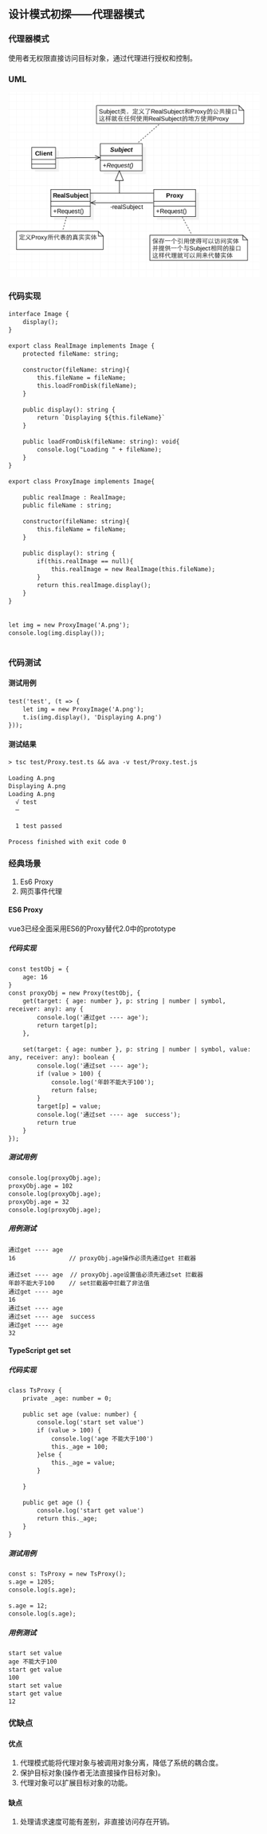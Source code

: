 ## 设计模式初探——代理器模式
### 代理器模式
使用者无权限直接访问目标对象，通过代理进行授权和控制。
### UML
![Proxy-UML.png](./Proxy-UML.png "my-logo")

### 代码实现
```
interface Image {
    display();
}

export class RealImage implements Image {
    protected fileName: string;

    constructor(fileName: string){
        this.fileName = fileName;
        this.loadFromDisk(fileName);
    }

    public display(): string {
        return `Displaying ${this.fileName}`
    }

    public loadFromDisk(fileName: string): void{
        console.log("Loading " + fileName);
    }
}

export class ProxyImage implements Image{

    public realImage : RealImage;
    public fileName : string;

    constructor(fileName: string){
        this.fileName = fileName;
    }

    public display(): string {
        if(this.realImage == null){
            this.realImage = new RealImage(this.fileName);
        }
        return this.realImage.display();
    }
}


let img = new ProxyImage('A.png');
console.log(img.display());


```
### 代码测试
#### 测试用例
```
test('test', (t => {
    let img = new ProxyImage('A.png');
    t.is(img.display(), 'Displaying A.png')
}));

```
#### 测试结果
```
> tsc test/Proxy.test.ts && ava -v test/Proxy.test.js

Loading A.png
Displaying A.png
Loading A.png
  √ test
  ─

  1 test passed

Process finished with exit code 0
```
### 经典场景
1. Es6 Proxy
2. 网页事件代理
#### ES6 Proxy
vue3已经全面采用ES6的Proxy替代2.0中的prototype
##### 代码实现
```
const testObj = {
    age: 16
}
const proxyObj = new Proxy(testObj, {
    get(target: { age: number }, p: string | number | symbol, receiver: any): any {
        console.log('通过get ---- age');
        return target[p];
    },

    set(target: { age: number }, p: string | number | symbol, value: any, receiver: any): boolean {
        console.log('通过set ---- age');
        if (value > 100) {
            console.log('年龄不能大于100');
            return false;
        }
        target[p] = value;
        console.log('通过set ---- age  success');
        return true
    }
});
```
##### 测试用例
```
console.log(proxyObj.age);
proxyObj.age = 102
console.log(proxyObj.age);
proxyObj.age = 32
console.log(proxyObj.age);

```
##### 用例测试
```
通过get ---- age   
16               // proxyObj.age操作必须先通过get 拦截器

通过set ---- age  // proxyObj.age设置值必须先通过set 拦截器
年龄不能大于100    // set拦截器中拦截了非法值
通过get ---- age
16
通过set ---- age
通过set ---- age  success
通过get ---- age
32
```

#### TypeScript get set
##### 代码实现
```
class TsProxy {
    private _age: number = 0;

    public set age (value: number) {
        console.log('start set value')
        if (value > 100) {
            console.log('age 不能大于100')
            this._age = 100;
        }else {
            this._age = value;
        }

    }

    public get age () {
        console.log('start get value')
        return this._age;
    }
}
```
##### 测试用例
```
const s: TsProxy = new TsProxy();
s.age = 1205;
console.log(s.age);

s.age = 12;
console.log(s.age);

```
##### 用例测试
```
start set value
age 不能大于100
start get value
100
start set value
start get value
12
```
### 优缺点
#### 优点
1. 代理模式能将代理对象与被调用对象分离，降低了系统的耦合度。
2. 保护目标对象(操作者无法直接操作目标对象)。
2. 代理对象可以扩展目标对象的功能。
#### 缺点
1. 处理请求速度可能有差别，非直接访问存在开销。

